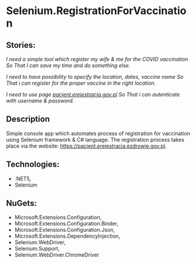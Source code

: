# **Selenium.RegistrationForVaccination**

## **Stories:**
*I need a simple tool which register my wife & me for the COVID vaccination
So That I can save my time and do something else.*

*I need to have possibility to specify the location, dates, vaccine name
So That i can register for the proper vaccine in the right location.*

*I need to use page [pacjent.erejestracja.gov.pl](https://pacjent.erejestracja.ezdrowie.gov.pl)
So That i can autenticate with username & password.*

## **Description**
Simple console app which automates process of registration for vaccination using Selenium framework
& C# language.
The registration process takes place via the website: https://pacjent.erejestracja.ezdrowie.gov.pl.

## **Technologies:**
* .NET5,
* Selenium

## **NuGets:**
* Microsoft.Extensions.Configuration,
* Microsoft.Extensions.Configuration.Binder,
* Microsoft.Extensions.Configuration.Json,
* Microsoft.Extensions.DependencyInjection,
* Selenium.WebDriver,
* Selenium.Support,
* Selenium.WebDriver.ChromeDriver